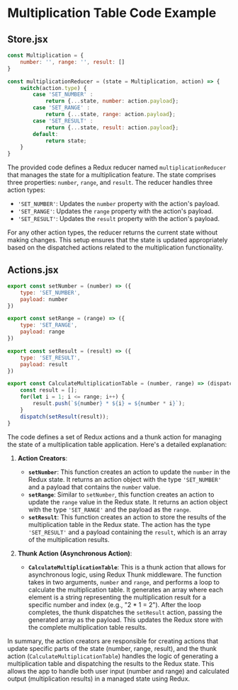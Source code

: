 # Multiplication Table Code Example

## Store.jsx

```JAVASCRIPT
const Multiplication = {
    number: '', range: '', result: []
}

const multiplicationReducer = (state = Multiplication, action) => {
    switch(action.type) {
        case 'SET_NUMBER' : 
            return {...state, number: action.payload};
        case 'SET_RANGE' : 
            return {...state, range: action.payload};
        case 'SET_RESULT' : 
            return {...state, result: action.payload};
        default: 
            return state;
    }
}
```

The provided code defines a Redux reducer named `multiplicationReducer` that manages the state for a multiplication feature. The state comprises three properties: `number`, `range`, and `result`. The reducer handles three action types:

- `'SET_NUMBER'`: Updates the `number` property with the action's payload.
- `'SET_RANGE'`: Updates the `range` property with the action's payload.
- `'SET_RESULT'`: Updates the `result` property with the action's payload.

For any other action types, the reducer returns the current state without making changes. This setup ensures that the state is updated appropriately based on the dispatched actions related to the multiplication functionality.

## Actions.jsx

```JAVASCRIPT
export const setNumber = (number) => ({
    type: 'SET_NUMBER',
    payload: number
})

export const setRange = (range) => ({
    type: 'SET_RANGE',
    payload: range
})

export const setResult = (result) => ({
    type: 'SET_RESULT',
    payload: result
})

export const CalculateMultiplicationTable = (number, range) => (dispatch) => {
    const result = [];
    for(let i = 1; i <= range; i++) {
        result.push(`${number} * ${i} = ${number * i}`);
    }
    dispatch(setResult(result));
}
```

The code defines a set of Redux actions and a thunk action for managing the state of a multiplication table application. Here's a detailed explanation:

1. **Action Creators**:
   - **`setNumber`**: This function creates an action to update the `number` in the Redux state. It returns an action object with the type `'SET_NUMBER'` and a payload that contains the `number` value.
   - **`setRange`**: Similar to `setNumber`, this function creates an action to update the `range` value in the Redux state. It returns an action object with the type `'SET_RANGE'` and the payload as the `range`.
   - **`setResult`**: This function creates an action to store the results of the multiplication table in the Redux state. The action has the type `'SET_RESULT'` and a payload containing the `result`, which is an array of the multiplication results.

2. **Thunk Action (Asynchronous Action)**:
   - **`CalculateMultiplicationTable`**: This is a thunk action that allows for asynchronous logic, using Redux Thunk middleware. The function takes in two arguments, `number` and `range`, and performs a loop to calculate the multiplication table. It generates an array where each element is a string representing the multiplication result for a specific number and index (e.g., "2 * 1 = 2"). After the loop completes, the thunk dispatches the `setResult` action, passing the generated array as the payload. This updates the Redux store with the complete multiplication table results.

In summary, the action creators are responsible for creating actions that update specific parts of the state (number, range, result), and the thunk action (`CalculateMultiplicationTable`) handles the logic of generating a multiplication table and dispatching the results to the Redux state. This allows the app to handle both user input (number and range) and calculated output (multiplication results) in a managed state using Redux.